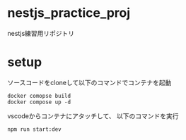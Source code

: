 # nestjs_practice_proj
nestjs練習用リポジトリ

# setup

ソースコードをcloneして以下のコマンドでコンテナを起動

```
docker comopse build
docker compose up -d
```

vscodeからコンテナにアタッチして、
以下のコマンドを実行

```
npm run start:dev
```

